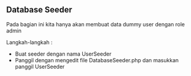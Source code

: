 ## Database Seeder
Pada bagian ini kita hanya akan membuat data dummy user dengan role admin

Langkah-langkah : 
- Buat seeder dengan nama UserSeeder
- Panggil dengan mengedit file DatabaseSeeder.php dan masukkan panggil UserSeeder